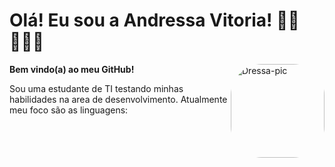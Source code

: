 # Olá! Eu sou a Andressa Vitoria! 👋🏽👩🏽‍💻
**Bem vindo(a) ao meu GitHub!**
  <img align="right" alt="Dressa-pic" height="150" style="border-radius:50px;" src = https://user-images.githubusercontent.com/106834596/171946616-0898d3e5-89d2-40e4-bbd5-12a703738712.png >
  <p>
Sou uma estudante de TI testando minhas habilidades na area de desenvolvimento. Atualmente meu foco são as linguagens:
  
  </p>

</div>

